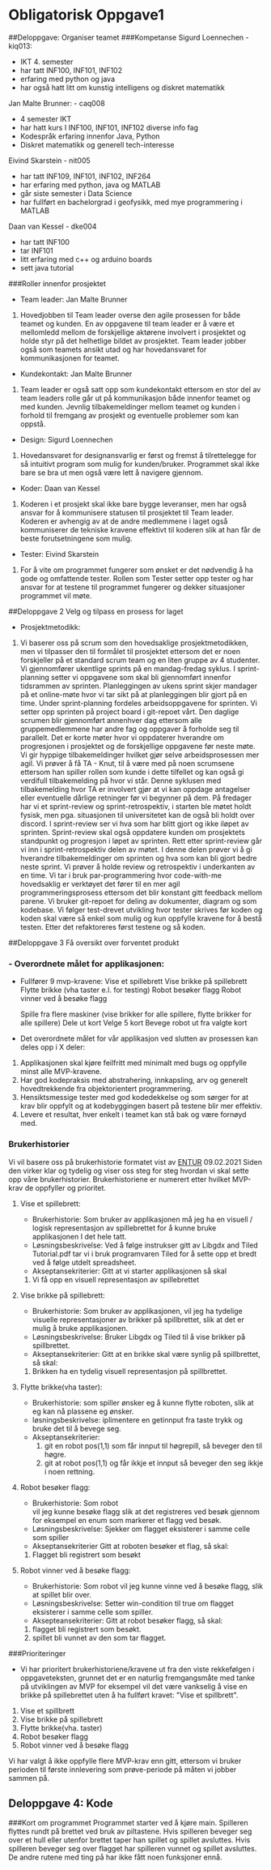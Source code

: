 # Obligatorisk Oppgave1

##Deloppgave: Organiser teamet
###Kompetanse 
Sigurd Loennechen - kiq013:
- IKT 4. semester
- har tatt INF100, INF101, INF102
- erfaring med python og java
- har også hatt litt om kunstig intelligens og diskret matematikk

Jan Malte Brunner: - caq008
- 4 semester IKT
- har hatt kurs I INF100, INF101, INF102 diverse info fag
- Kodespråk erfaring innenfor Java, Python
- Diskret matematikk og generell tech-interesse

Eivind Skarstein - nit005
- har tatt INF109, INF101, INF102, INF264
- har erfaring med python, java og MATLAB
- går siste semester i Data Science
- har fullført en bachelorgrad i geofysikk, med mye programmering i MATLAB

Daan van Kessel - dke004
- har tatt INF100
- tar INF101
- litt erfaring med c++ og arduino boards
- sett java tutorial
  
###Roller innenfor prosjektet
- Team leader: Jan Malte Brunner
1. Hovedjobben til Team leader overse den agile prosessen for både
   teamet og kunden. En av oppgavene til team leader er å være et mellomledd
   mellom de forskjellige aktørene involvert i prosjektet og holde styr på
   det helhetlige bildet av prosjektet. Team leader jobber også som teamets
   ansikt utad og har hovedansvaret for kommunikasjonen for teamet.

- Kundekontakt: Jan Malte Brunner
1. Team leader er også satt opp som kundekontakt ettersom en stor del av 
   team leaders rolle går ut på kommunikasjon både innenfor teamet og med kunden.
   Jevnlig tilbakemeldinger mellom teamet og kunden i forhold til fremgang av prosjekt
   og eventuelle problemer som kan oppstå.
   
- Design: Sigurd Loennechen
1. Hovedansvaret for designansvarlig er først og fremst å tilrettelegge for
   så intuitivt program som mulig for kunden/bruker. Programmet skal ikke bare se bra
   ut men også være lett å navigere gjennom.
   
- Koder: Daan van Kessel
1. Koderen i et prosjekt skal ikke bare bygge leveranser, men har også ansvar for å kommunisere
   statusen til prosjektet til Team leader. Koderen er avhengig av at de andre medlemmene
   i laget også kommuniserer de tekniske kravene effektivt til koderen slik at han får de 
   beste forutsetningene som mulig. 
   
- Tester: Eivind Skarstein
1. For å vite om programmet fungerer som ønsket er det nødvendig å ha gode og 
   omfattende tester. Rollen som Tester setter opp tester og har ansvar for at 
   testene til programmet fungerer og dekker situasjoner programmet vil møte.

   
##Deloppgave 2 Velg og tilpass en prosess for laget
- Prosjektmetodikk:
1. Vi baserer oss på scrum som den hovedsaklige prosjektmetodikken, men vi tilpasser den
   til formålet til prosjektet ettersom det er noen forskjeller på et standard scrum team
   og en liten gruppe av 4 studenter. Vi gjennomfører ukentlige sprints på en mandag-fredag syklus.
   I sprint-planning setter vi oppgavene som skal bli gjennomført innenfor tidsrammen av sprinten. Planleggingen av 
   ukens sprint skjer mandager på et online-møte hvor vi tar sikt på at planleggingen blir gjort
   på en time. Under sprint-planning fordeles arbeidsoppgavene for sprinten. Vi setter opp sprinten på project board i git-repoet vårt. Den daglige scrumen blir gjennomført 
   annenhver dag ettersom alle gruppemedlemmene har andre fag og oppgaver å forholde seg til parallelt. Det er 
   korte møter hvor vi oppdaterer hverandre om progresjonen i prosjektet og de forskjellige oppgavene før neste møte. 
   Vi gir hyppige tilbakemeldinger 
   hvilket gjør selve arbeidsprosessen mer agil. Vi prøver å få TA - Knut, til å være med på noen scrumsene
   ettersom han spiller rollen som kunde i dette tilfellet og kan også gi verdifull tilbakemelding på hvor 
   vi står. Denne syklusen med tilbakemelding hvor TA er involvert gjør at vi kan oppdage antagelser
   eller eventuelle dårlige retninger før vi begynner på dem. På fredager har vi et sprint-review og 
   sprint-retrospektiv, i starten ble møtet holdt fysisk, men pga. situasjonen til universitetet kan de også
   bli holdt over discord. I sprint-review ser vi hva som har blitt gjort og ikke iløpet av sprinten. Sprint-review 
   skal også oppdatere kunden om prosjektets standpunkt og progresjon i løpet av sprinten. Rett etter sprint-review 
   går vi inn i sprint-retrospektiv delen av møtet. I denne delen prøver vi å gi hverandre tilbakemeldinger
   om sprinten og hva som kan bli gjort bedre neste sprint. Vi prøver å holde review og retrospektiv i underkanten av
   en time. Vi tar i bruk par-programmering hvor code-with-me hovedsaklig er verktøyet det fører til en
   mer agil programmeringsprosess ettersom det blir konstant gitt feedback mellom parene. Vi bruker git-repoet
   for deling av dokumenter, diagram og som kodebase. Vi følger test-drevet utvikling hvor tester skrives før 
   koden og koden skal være så enkel som mulig og kun oppfylle kravene for å bestå testen. Etter det refaktoreres
   først testene og så koden.
   
##Deloppgave 3 Få oversikt over forventet produkt 
### - Overordnete målet for applikasjonen: 
- Fullfører 9 mvp-kravene:
  Vise et spillebrett
  Vise brikke på spillebrett
  Flytte brikke (vha taster e.l. for testing)
  Robot besøker flagg
  Robot vinner ved å besøke flagg
  
  Spille fra flere maskiner (vise brikker for alle spillere, flytte brikker for alle spillere)
  Dele ut kort
  Velge 5 kort
  Bevege robot ut fra valgte kort

- Det overordnete målet for vår applikasjon ved slutten av prosessen kan deles opp i X deler:
1. Applikasjonen skal kjøre feilfritt med minimalt med bugs og oppfylle minst alle MVP-kravene.
2. Har god kodepraksis med abstrahering, innkapsling, arv og generelt hovedtrekkende fra objektorientert
programmering.
3. Hensiktsmessige tester med god kodedekkelse og som sørger for at krav blir oppfylt og at kodebyggingen
   basert på testene blir mer effektiv.
4. Levere et resultat, hver enkelt i teamet kan stå bak og være fornøyd med. 

### Brukerhistorier
Vi vil basere oss på brukerhistorie formatet vist av [ENTUR](https://design.entur.org/kom-i-gang/for-designere/brukerhistorier) 09.02.2021
Siden den virker klar og tydelig og viser oss steg for steg hvordan vi skal sette opp våre brukerhistorier.
Brukerhistoriene er numerert etter hvilket MVP-krav de oppfyller og prioritet.
1. Vise et spillebrett:
   - Brukerhistorie:
     Som bruker av applikasjonen må jeg ha en visuell / logisk representasjon av spillebrettet for å kunne bruke applikasjonen I det hele tatt.
   - Løsningsbeskrivelse:
     Ved å følge instrukser gitt av Libgdx and Tiled Tutorial.pdf tar vi i bruk programvaren Tiled for å sette opp et bredt ved å følge utdelt spreadsheet.
   - Akseptansekriterier:
     Gitt at vi starter applikasjonen så skal
   1. Vi få opp en visuell representasjon av spillebrettet

2. Vise brikke på spillebrett:
   - Brukerhistorie:
     Som bruker av applikasjonen, vil jeg ha tydelige visuelle representasjoner av brikker på spillbrettet, slik at det er mulig å bruke applikasjonen.
   - Løsningsbeskrivelse:
     Bruker Libgdx og Tiled til å vise brikker på spillbrettet.
   - Akseptansekriterier:
     Gitt at en brikke skal være synlig på spillbrettet, så skal:
   1. Brikken ha en tydelig visuell representasjon på spillbrettet.

3. Flytte brikke(vha taster):
   - Brukerhistorie: som spiller ønsker eg å kunne flytte roboten,
     slik at eg kan nå plassene eg ønsker.
   - løsningsbeskrivelse: iplimentere en getinnput fra taste trykk og
     bruke det til å bevege seg.
   - Akseptansekriterier:
      1. git en robot pos(1,1) som får innput til høgrepill, så beveger den til høgre.
      2. git at robot pos(1,1) og får ikkje et innput
         så beveger den seg ikkje i noen rettning.

4. Robot besøker flagg:
   - Brukerhistorie:
     Som robot   
     vil jeg kunne besøke flagg
     slik at det registreres ved besøk gjennom for eksempel
     en enum som markerer et flagg ved besøk.
   - Løsningsbeskrivelse:
     Sjekker om flagget eksisterer i samme celle som spiller
   - Akseptansekriterier
     Gitt at roboten besøker et flag,
     så skal:
   1. Flagget bli registrert som besøkt

5. Robot vinner ved å besøke flagg:
   - Brukerhistorie:
     Som robot
     vil jeg kunne vinne ved å besøke flagg,
     slik at spillet blir over.
   - Løsningsbeskrivelse:
     Setter win-condition til true om flagget eksisterer i samme celle som spiller. 
   - Aksepteansekriterier:
     Gitt at robot besøker flagg,
     så skal:
   1. flagget bli registrert som besøkt.
   2. spillet bli vunnet av den som tar flagget.
   
###Prioriteringer
- Vi har prioritert brukerhistoriene/kravene ut fra den viste rekkefølgen i oppgaveteksten, grunnet
det er en naturlig fremgangsmåte med tanke på utviklingen av MVP for eksempel vil det være vankselig å vise
  en brikke på spillebrettet uten å ha fullført kravet: "Vise et spillbrett".
1. Vise et spillbrett
2. Vise brikke på spillebrett
3. Flytte brikke(vha. taster)
4. Robot besøker flagg
5. Robot vinner ved å besøke flagg 

Vi har valgt å ikke oppfylle flere MVP-krav enn gitt, ettersom vi bruker perioden til første innlevering
som prøve-periode på måten vi jobber sammen på. 


## Deloppgave 4: Kode 

###Kort om programmet
Programmet starter ved å kjøre main. Spilleren flyttes rundt på brettet ved bruk av piltastene.
Hvis spilleren beveger seg over et hull eller utenfor brettet taper han spillet og spillet avsluttes. 
Hvis spilleren beveger seg over flagget har spilleren vunnet og spillet avsluttes.
De andre rutene med ting på har ikke fått noen funksjoner ennå.

